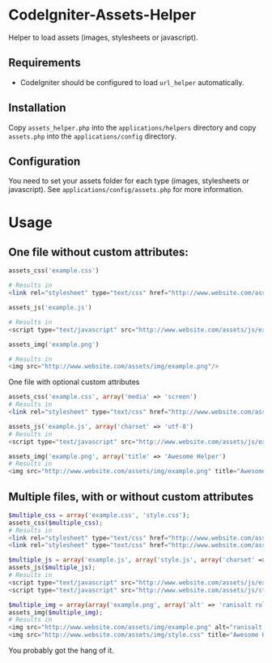 CodeIgniter-Assets-Helper
=========================

Helper to load assets (images, stylesheets or javascript).

Requirements
------------
* CodeIgniter should be configured to load `url_helper` automatically.

Installation
------------
Copy `assets_helper.php` into the `applications/helpers` directory and copy `assets.php` into the `applications/config` directory.

Configuration
-------------
You need to set your assets folder for each type (images, stylesheets or javascript). See `applications/config/assets.php` for more information.

Usage
=====

One file without custom attributes:
-----------------------------------
```php
assets_css('example.css')

# Results in
<link rel="stylesheet" type="text/css" href="http://www.website.com/assets/css/example.css">
```

```php
assets_js('example.js')

# Results in
<script type="text/javascript" src="http://www.website.com/assets/js/example.js"></script>
```

```php
assets_img('example.png')

# Results in
<img src="http://www.website.com/assets/img/example.png"/>
```

One file with optional custom attributes
```php
assets_css('example.css', array('media' => 'screen')
# Results in
<link rel="stylesheet" type="text/css" href="http://www.website.com/assets/css/example.css" media="screen">
```

```php
assets_js('example.js', array('charset' => 'utf-8')
# Results in
<script type="text/javascript" src="http://www.website.com/assets/js/example.js" charset="utf-8"></script>
```

```php
assets_img('example.png', array('title' => 'Awesome Helper')
# Results in
<img src="http://www.website.com/assets/img/example.png" title="Awesome Helper"/>
```

Multiple files, with or without custom attributes
----------------------------------------
```php
$multiple_css = array('example.css', 'style.css');
assets_css($multiple_css); 
# Results in
<link rel="stylesheet" type="text/css" href="http://www.website.com/assets/css/example.css">
<link rel="stylesheet" type="text/css" href="http://www.website.com/assets/css/style.css">
```

```php
$multiple_js = array('example.js', array('style.js', array('charset' => 'utf-8')));
assets_js($multiple_js);
# Results in
<script type="text/javascript" src="http://www.website.com/assets/js/example.js"></script>
<script type="text/javascript" src="http://www.website.com/assets/js/style.js" charset="utf-8"></script>
```

```php
$multiple_img = array(array('example.png', array('alt' => 'ranisalt rules')), array('style.css', array('title' => 'Awesome Helper')));
assets_img($multiple_img);
# Results in
<img src="http://www.website.com/assets/img/example.png" alt="ranisalt rules"/>
<img src="http://www.website.com/assets/img/style.css" title="Awesome Helper"/>
```

You probably got the hang of it.
